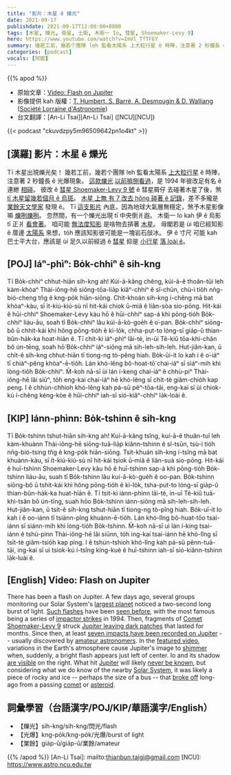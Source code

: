 ```yaml
---
title: "影片：木星 ê 爍光"
date: 2021-09-17
publishdate: 2021-09-17T12:00:00+0800
tags: [木星, 爍光, 衛星, 土衛, 木衛一 Io, 彗星, Shoemaker-Levy 9]
hero: https://www.youtube.com/watch?v=ImVl_TfTFEY
summary: 幾若工前，幾若个團隊 leh 監看太陽系 上大粒行星 ê 時陣，注意著 2 秒鐘長 ê 光爆現象。
categories: [podcast]
vocals: [阿錕]
---
```


{{% apod %}}

- 原始文章：[Video: Flash on Jupiter](https://apod.nasa.gov/apod/ap210917.html)
- 影像提供 kah 版權：[T. Humbert, S. Barré, A. Desmougin & D. Walliang](mailto:contact@astronomie54.fr) ([Société Lorraine d'Astronomie](https://www.astronomie54.fr/))
- 台文翻譯：[An-Li Tsai][An-Li Tsai] ([NCU][NCU])

{{< podcast "ckuvdzpy5m96509642pn1o4kt" >}}

## [漢羅] 影片：木星 ê 爍光
Tī 木星出現爍光矣！
幾若工前，幾若个團隊 leh 監看太陽系 [上大粒行星][largest planet] ê 時陣，注意著 2 秒鐘長 ê 光爆現象。
[這款爍光][Such flashes] [以前嘛捌看過][seen before]，是 1994 年彼改足有名 ê 連紲 [相碰][impactor strikes]。
彼改 ê [彗星 Shoemaker-Levy 9 號][Comet Shoemaker-Levy 9] ê 彗星屑仔 去碰著木星了後，煞 [tī 木星留幾若個月 ê 烏斑][Jupiter leaving dark patches]。
[木星 上無 有 7 改去 hŏng 碰著 ê 記錄][seven impacts have been recorded on Jupiter]，差不多攏是 [業餘天文學家][amateur astronomers] 發現 ê。
Tī [這支影片][featured video] 內底，因為地球大氣層無穩定，煞予木星影像嘛 [爍咧爍咧][shimmer]。
忽然間，有一个爍光出現 tī 中央倒爿遐。
木衛一 Io kah 伊 ê 烏影 tī 正爿 [看會著][are visible]。
咱可能 [無法度知影][never be known] 是啥物去挵著 [木星][Jupiter]。
毋閣若是 ùi 咱已經知影 ê 厝邊 [太陽系][Solar System] 來想，to̍h 應該知影彼可能是一塊岩石敆冰。
伊 ê 寸尺 可能 kah 巴士平大台，應該是 ùi 足久以前經過 ê [彗星][comet] 抑是 [小行星][asteroid] [落 loài ê][broke off]。

## [POJ] Iáⁿ-phìⁿ: Bo̍k-chhiⁿ ê sih-kng
Tī Bo̍k-chhiⁿ chhut-hiān sih-kng ah!
Kúi-ā-kâng chêng, kúi-ā-ê thoân-tūi leh kàm-khòaⁿ Thài-iông-hē siōng-tōa-lia̍p kiâⁿ-chhiⁿ ê sî-chūn, chù-ì tio̍h nn̄g-bió-cheng tn̂g ê kng-po̍k hiān-siōng.
Chit-khoán sih-kng í-chêng mā bat khòaⁿ-kàu, sī i̍t-kiú-kiú-sù nî hit-kái chiok ū-miâ ê liân-sòa sio-pōng.
Hit-kái ê hūi-chhiⁿ Shoemaker-Levy kàu hō ê hūi-chhiⁿ sap-á khì pōng-tio̍h Bo̍k-chhiⁿ liáu-āu, soah tī Bo̍k-chhiⁿ lâu kúi-ā-kò-goe̍h ê o͘-pan.
Bo̍k-chhiⁿ siōng-bô ū chhit-kái khì hŏng pōng-tio̍h ê kì-lo̍k, chha-put-to lóng-sī gia̍p-û thian-bûn-ha̍k-ka hoat-hiān ê.
Tī chit-ki iáⁿ-phìⁿ lāi-té, in-ūi Tē-kiû tōa-khì-chân bô ún-tēng, soah hō͘ Bo̍k-chhiⁿ iáⁿ-siōng mā sih-leh-sih-leh.
Hut-jiân-kan, ū chi̍t-ê sih-kng chhut-hiān tī tiong-ng tò-pêng hiah.
Bo̍k-ūi-it Io kah i ê o͘-iáⁿ tī chiàⁿ-pêng khòaⁿ-ē-tio̍h.
Lán khó-lêng bô-hoat-tō͘ chai-iáⁿ sī siáⁿ-mih khì lòng-tio̍h Bo̍k-chhiⁿ.
M̄-koh nā-sī ùi lán í-keng chai-iáⁿ ê chhù-piⁿ Thài-iông-hē lâi siūⁿ, to̍h eng-kai chai-iáⁿ hē khó-lêng sī chi̍t-tè giâm-chio̍h kap peng.
I ê chhùn-chhioh khó-lêng kah pá-sū pêⁿ-tōa-tāi, eng-kai sī ùi chiok-kú í-chêng kéng-kòe ê hūi-chhiⁿ iah-sī sió-kiâⁿ-chhiⁿ la̍k-loài ê.

## [KIP] Iánn-phìnn: Bo̍k-tshinn ê sih-kng
Tī Bo̍k-tshinn tshut-hiān sih-kng ah!
Kuí-ā-kâng tsîng, kuí-ā-ê thuân-tuī leh kàm-khuànn Thài-iông-hē siōng-tuā-lia̍p kiânn-tshinn ê sî-tsūn, tsù-ì tio̍h nn̄g-bió-tsing tn̂g ê kng-po̍k hiān-siōng.
Tsit-khuán sih-kng í-tsîng mā bat khuànn-kàu, sī i̍t-kiú-kiú-sù nî hit-kái tsiok ū-miâ ê liân-suà sio-pōng.
Hit-kái ê huī-tshinn Shoemaker-Levy kàu hō ê huī-tshinn sap-á khì pōng-tio̍h Bo̍k-tshinn liáu-āu, suah tī Bo̍k-tshinn lâu kuí-ā-kò-gue̍h ê oo-pan.
Bo̍k-tshinn siōng-bô ū tshit-kái khì hŏng pōng-tio̍h ê kì-lo̍k, tsha-put-to lóng-sī gia̍p-û thian-bûn-ha̍k-ka huat-hiān ê.
Tī tsit-ki iánn-phìnn lāi-té, in-uī Tē-kiû tuā-khì-tsân bô ún-tīng, suah hōo Bo̍k-tshinn iánn-siōng mā sih-leh-sih-leh.
Hut-jiân-kan, ū tsi̍t-ê sih-kng tshut-hiān tī tiong-ng tò-pîng hiah.
Bo̍k-uī-it Io kah i ê oo-iánn tī tsiànn-pîng khuànn-ē-tio̍h.
Lán khó-lîng bô-huat-tōo tsai-iánn sī siánn-mih khì lòng-tio̍h Bo̍k-tshinn.
M̄-koh nā-sī uì lán í-king tsai-iánn ê tshù-pinn Thài-iông-hē lâi siūnn, to̍h ing-kai tsai-iánn hē khó-lîng sī tsi̍t-tè giâm-tsio̍h kap ping.
I ê tshùn-tshioh khó-lîng kah pá-sū pênn-tuā-tāi, ing-kai sī uì tsiok-kú í-tsîng kíng-kuè ê huī-tshinn iah-sī sió-kiânn-tshinn la̍k-luài ê.

## [English] Video: Flash on Jupiter
There has been a flash on Jupiter.
A few days ago, several groups monitoring our Solar System's [largest planet][largest planet] noticed a two-second long burst of light.
[Such flashes][Such flashes] have been [seen before][seen before], with the most famous being a series of [impactor strikes][impactor strikes] in 1994.
Then, fragments of [Comet Shoemaker-Levy 9][Comet Shoemaker-Levy 9] struck [Jupiter leaving dark patches][Jupiter leaving dark patches] that lasted for months.
Since then, at least [seven impacts have been recorded on Jupiter][seven impacts have been recorded on Jupiter] -- usually discovered by [amateur astronomers][amateur astronomers].
In the [featured video][featured video], variations in the Earth's atmosphere cause Jupiter's image to [shimmer][shimmer] when, suddenly, a bright flash appears just left of center.
Io and its shadow [are visible][are visible] on the right.
What hit [Jupiter][Jupiter] will likely [never be known][never be known], but considering what we do know of the nearby [Solar System][Solar System], it was likely a piece of rocky and ice -- perhaps the size of a bus -- that [broke off][broke off] long-ago from a passing [comet][comet] or [asteroid][asteroid].

## 詞彙學習（台語漢字/POJ/KIP/華語漢字/English）
- 【爍光】sih-kng/sih-kng/閃光/flash
- 【光爆】kng-po̍k/kng-po̍k/光爆/burst of light
- 【業餘】gia̍p-û/gia̍p-û/業餘/amateur

{{% /apod %}}
[An-Li Tsai]: mailto:thianbun.taigi@gmail.com
[NCU]: https://www.astro.ncu.edu.tw

[largest planet]:https://solarsystem.nasa.gov/planets/jupiter/overview/
[Such flashes]:https://www.cieletespace.fr/actualites/3-telescopes-amateurs-francais-detectent-un-impact-sur-jupiter
[seen before]:https://apod.nasa.gov/apod/ap090731.html
[impactor strikes]:https://en.wikipedia.org/wiki/Comet_Shoemaker%E2%80%93Levy_9#Impacts
[Comet Shoemaker-Levy 9]:https://en.wikipedia.org/wiki/Comet_Shoemaker%E2%80%93Levy_9
[Jupiter leaving dark patches]:https://apod.nasa.gov/apod/ap001105.html
[seven impacts have been recorded on Jupiter]:https://en.wikipedia.org/wiki/Impact_events_on_Jupiter
[amateur astronomers]:https://nightsky.jpl.nasa.gov/
[featured video]:https://youtu.be/ImVl_TfTFEY
[shimmer]:https://apod.nasa.gov/apod/ap000725.html
[are visible]:https://skyandtelescope.org/wp-content/plugins/observing-tools/jupiter_moons/jupiter.html
[Jupiter]:https://apod.nasa.gov/apod/ap190908.html
[never be known]:https://i.pinimg.com/280x280_RS/9b/79/69/9b7969699810176138a9ca6573a2e598.jpg
[Solar System]:https://solarsystem.nasa.gov/solar-system/our-solar-system/in-depth/
[broke off]:https://apod.nasa.gov/apod/ap200315.html
[comet]:https://apod.nasa.gov/apod/ap200722.html
[asteroid]:https://apod.nasa.gov/apod/ap200916.html
